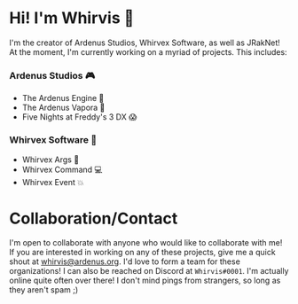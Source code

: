 # Hi! I'm Whirvis 👋
I'm the creator of Ardenus Studios, Whirvex Software, as well as JRakNet! At
the moment, I'm currently working on a myriad of projects. This includes:

### Ardenus Studios 🎮
 - The Ardenus Engine 🌌
 - The Ardenus Vapora 🔮
 - Five Nights at Freddy's 3 DX 😱

### Whirvex Software 💾
 - Whirvex Args 🎲
 - Whirvex Command 💻
 - Whirvex Event 💥

# Collaboration/Contact
I'm open to collaborate with anyone who would like to collaborate with me!
If you are interested in working on any of these projects, give me a quick
shout at <a href="mailto:swhirvis@ardenus.org">whirvis@ardenus.org</a>. I'd
love to form a team for these organizations! I can also be reached on Discord
at ``Whirvis#0001``. I'm actually online quite often over there! I don't mind
pings from strangers, so long as they aren't spam ;)
